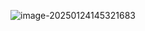 ![image-20250124145321683](https://raw.githubusercontent.com/zxinyolo/images/main/image-20250124145321683.png)